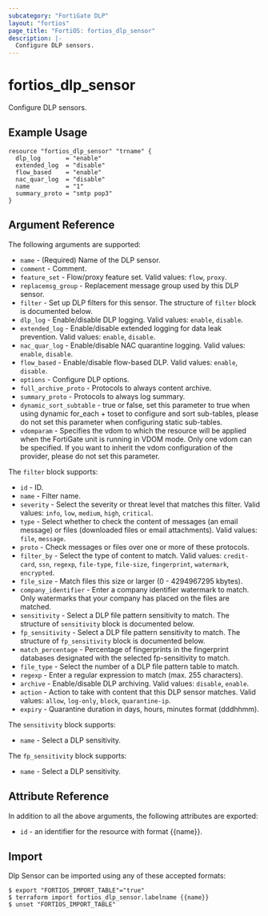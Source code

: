 ```yaml
---
subcategory: "FortiGate DLP"
layout: "fortios"
page_title: "FortiOS: fortios_dlp_sensor"
description: |-
  Configure DLP sensors.
---
```


# fortios_dlp_sensor
Configure DLP sensors.

## Example Usage

```hcl
resource "fortios_dlp_sensor" "trname" {
  dlp_log       = "enable"
  extended_log  = "disable"
  flow_based    = "enable"
  nac_quar_log  = "disable"
  name          = "1"
  summary_proto = "smtp pop3"
}
```

## Argument Reference

The following arguments are supported:

* `name` - (Required) Name of the DLP sensor.
* `comment` - Comment.
* `feature_set` - Flow/proxy feature set. Valid values: `flow`, `proxy`.
* `replacemsg_group` - Replacement message group used by this DLP sensor.
* `filter` - Set up DLP filters for this sensor. The structure of `filter` block is documented below.
* `dlp_log` - Enable/disable DLP logging. Valid values: `enable`, `disable`.
* `extended_log` - Enable/disable extended logging for data leak prevention. Valid values: `enable`, `disable`.
* `nac_quar_log` - Enable/disable NAC quarantine logging. Valid values: `enable`, `disable`.
* `flow_based` - Enable/disable flow-based DLP. Valid values: `enable`, `disable`.
* `options` - Configure DLP options.
* `full_archive_proto` - Protocols to always content archive.
* `summary_proto` - Protocols to always log summary.
* `dynamic_sort_subtable` - true or false, set this parameter to true when using dynamic for_each + toset to configure and sort sub-tables, please do not set this parameter when configuring static sub-tables.
* `vdomparam` - Specifies the vdom to which the resource will be applied when the FortiGate unit is running in VDOM mode. Only one vdom can be specified. If you want to inherit the vdom configuration of the provider, please do not set this parameter.

The `filter` block supports:

* `id` - ID.
* `name` - Filter name.
* `severity` - Select the severity or threat level that matches this filter. Valid values: `info`, `low`, `medium`, `high`, `critical`.
* `type` - Select whether to check the content of messages (an email message) or files (downloaded files or email attachments).  Valid values: `file`, `message`.
* `proto` - Check messages or files over one or more of these protocols.
* `filter_by` - Select the type of content to match. Valid values: `credit-card`, `ssn`, `regexp`, `file-type`, `file-size`, `fingerprint`, `watermark`, `encrypted`.
* `file_size` - Match files this size or larger (0 - 4294967295 kbytes).
* `company_identifier` - Enter a company identifier watermark to match. Only watermarks that your company has placed on the files are matched.
* `sensitivity` - Select a DLP file pattern sensitivity to match. The structure of `sensitivity` block is documented below.
* `fp_sensitivity` - Select a DLP file pattern sensitivity to match. The structure of `fp_sensitivity` block is documented below.
* `match_percentage` - Percentage of fingerprints in the fingerprint databases designated with the selected fp-sensitivity to match.
* `file_type` - Select the number of a DLP file pattern table to match.
* `regexp` - Enter a regular expression to match (max. 255 characters).
* `archive` - Enable/disable DLP archiving. Valid values: `disable`, `enable`.
* `action` - Action to take with content that this DLP sensor matches. Valid values: `allow`, `log-only`, `block`, `quarantine-ip`.
* `expiry` - Quarantine duration in days, hours, minutes format (dddhhmm).

The `sensitivity` block supports:

* `name` - Select a DLP sensitivity.

The `fp_sensitivity` block supports:

* `name` - Select a DLP sensitivity.


## Attribute Reference

In addition to all the above arguments, the following attributes are exported:
* `id` - an identifier for the resource with format {{name}}.

## Import

Dlp Sensor can be imported using any of these accepted formats:
```
$ export "FORTIOS_IMPORT_TABLE"="true"
$ terraform import fortios_dlp_sensor.labelname {{name}}
$ unset "FORTIOS_IMPORT_TABLE"
```
